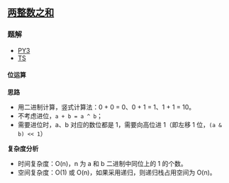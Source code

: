 ## [两整数之和](https://leetcode.cn/problems/sum-of-two-integers/)

### 题解
+ [PY3](../../py3/384/371.py)
+ [TS](../../ts/384/371.ts)

#### 位运算
**思路**
+ 用二进制计算，竖式计算法：0 + 0 = 0、0 + 1 = 1、1 + 1 = 10。
+ 不考虑进位，`a + b = a ^ b`；
+ 需要进位时，a、b 对应的数位都是 1，需要向高位进 1（即左移 1 位，`(a & b) << 1`）

**复杂度分析**
+ 时间复杂度：O(n)，n 为 a 和 b 二进制中同位上的 1 的个数。
+ 空间复杂度：O(1) 或 O(n)，如果采用递归，则递归栈占用空间为 O(n)。